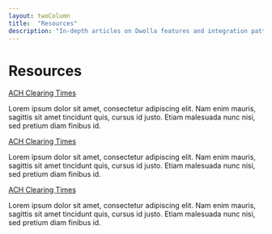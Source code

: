 ```yaml
---
layout: twoColumn
title:  "Resources"
description: "In-depth articles on Dwolla features and integration patterns."
---
```


# Resources

<div class="reference-list-item">
<a class="item-title" href="/reference/ach-clearing-times.html" title="ACH Clearing Times">ACH Clearing Times</a>
<p class="item-description">Lorem ipsum dolor sit amet, consectetur adipiscing elit. Nam enim mauris, sagittis sit amet tincidunt quis, cursus id justo. Etiam malesuada nunc nisi, sed pretium diam finibus id.</p>
</div>

<div class="reference-list-item">
<a class="item-title" href="/reference/ach-clearing-times.html" title="ACH Clearing Times">ACH Clearing Times</a>
<p class="item-description">Lorem ipsum dolor sit amet, consectetur adipiscing elit. Nam enim mauris, sagittis sit amet tincidunt quis, cursus id justo. Etiam malesuada nunc nisi, sed pretium diam finibus id.</p>
</div>

<div class="reference-list-item">
<a class="item-title" href="/reference/ach-clearing-times.html" title="ACH Clearing Times">ACH Clearing Times</a>
<p class="item-description">Lorem ipsum dolor sit amet, consectetur adipiscing elit. Nam enim mauris, sagittis sit amet tincidunt quis, cursus id justo. Etiam malesuada nunc nisi, sed pretium diam finibus id.</p>
</div>
